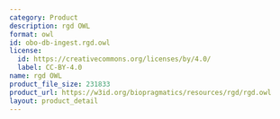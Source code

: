 ```yaml
---
category: Product
description: rgd OWL
format: owl
id: obo-db-ingest.rgd.owl
license:
  id: https://creativecommons.org/licenses/by/4.0/
  label: CC-BY-4.0
name: rgd OWL
product_file_size: 231833
product_url: https://w3id.org/biopragmatics/resources/rgd/rgd.owl
layout: product_detail
---
```

